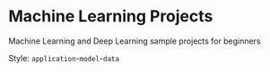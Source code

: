 # Machine Learning Projects
Machine Learning and Deep Learning sample projects for beginners

Style: `application`-`model`-`data`